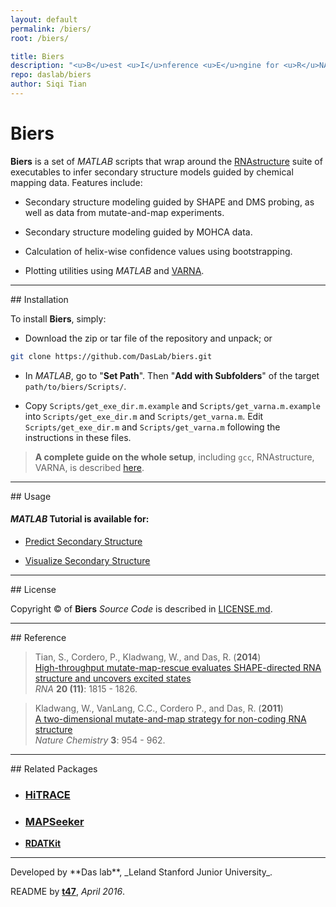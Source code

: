 ```yaml
---
layout: default
permalink: /biers/
root: /biers/

title: Biers
description: "<u>B</u>est <u>I</u>nference <u>E</u>ngine for <u>R</u>NA <u>S</u>tructure"
repo: daslab/biers
author: Siqi Tian
---
```



# Biers

**Biers** is a set of *MATLAB* scripts that wrap around the [RNAstructure](http://rna.urmc.rochester.edu/RNAstructure.html) suite of executables to infer secondary structure models guided by chemical mapping data. Features include:

- Secondary structure modeling guided by SHAPE and DMS probing, as well as data from mutate-and-map experiments.

- Secondary structure modeling guided by MOHCA data.

- Calculation of helix-wise confidence values using bootstrapping.

- Plotting utilities using *MATLAB* and [VARNA](http://varna.lri.fr/).

<hr/>
## Installation

To install **Biers**, simply:

- Download the zip or tar file of the repository and unpack; or 

```bash
git clone https://github.com/DasLab/biers.git
```

- In *MATLAB*, go to "**Set Path**". Then "**Add with Subfolders**" of the target `path/to/biers/Scripts/`.

- Copy `Scripts/get_exe_dir.m.example` and `Scripts/get_varna.m.example` into `Scripts/get_exe_dir.m` and `Scripts/get_varna.m`. Edit `Scripts/get_exe_dir.m` and `Scripts/get_varna.m` following the instructions in these files.

> **A complete guide on the whole setup**, including `gcc`, RNAstructure, VARNA, is described [here](install/).

<hr/>
## Usage 

#### *MATLAB* Tutorial is available for: 

* [Predict Secondary Structure](rnastructure/)

* [Visualize Secondary Structure](varna/)

<hr/>
## License

Copyright &copy; of **Biers** _Source Code_ is described in [LICENSE.md](https://github.com/DasLab/biers/blob/master/LICENSE.md).

<hr/>
## Reference

>Tian, S., Cordero, P., Kladwang, W., and Das, R. (**2014**)<br/>
>[High-throughput mutate-map-rescue evaluates SHAPE-directed RNA structure and uncovers excited states](http://rnajournal.cshlp.org/content/20/11/1815)<br/>
>*RNA* **20 (11)**: 1815 - 1826.

>Kladwang, W., VanLang, C.C., Cordero P., and Das, R. (**2011**)<br/>
>[A two-dimensional mutate-and-map strategy for non-coding RNA structure](http://www.nature.com/nchem/journal/v3/n12/abs/nchem.1176.html)<br/>
>*Nature Chemistry* **3**: 954 - 962.

<hr/>
## Related Packages

* ### [**HiTRACE**](/hitrace/)

* ### [**MAPSeeker**](/mapseeker/)

* [**RDATKit**](/rdatkit/)

<hr/>
Developed by **Das lab**, _Leland Stanford Junior University_.

README by [**t47**](http://t47.io/), *April 2016*.
